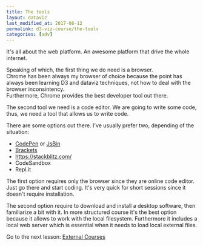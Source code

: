 ```yaml
---
title: The tools
layout: dataviz
last_modified_at: 2017-08-12
permalink: d3-viz-course/the-tools
categories: [adv]
---
```


It's all about the web platform. An awesome platform that drive the whole internet.

Speaking of which, the first thing we do need is a browser.  
Chrome has been always my browser of choice because the point has always been learning D3 and dataviz techniques, not how to deal with the browser inconsintency.  
Furthermore, Chrome provides the best developer tool out there.

The second tool we need is a code editor. We are going to write some code, thus, we need a tool that allows us to write code.

There are some options out there. I've usually prefer two, depending of the situation:

- [CodePen](https://codepen.io/) or [JsBin](http://jsbin.com/)
- [Brackets](http://brackets.io/)
- https://stackblitz.com/
- CodeSandbox
- Repl.it

The first option requires only the browser since they are online code editor. Just go there and start coding. It's very quick for short sessions since it doesn't require installation.

The second option require to download and install a desktop software, then familiarize a bit with it. In more structured course it's the best option because it allows to work with the local filesystem. Furthermore it includes a local web server which is essential when it needs to load local external files.

Go to the next lesson: [External Courses](external-courses.html)